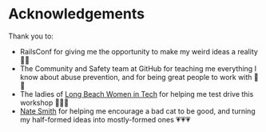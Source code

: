 # Acknowledgements

Thank you to:
- RailsConf for giving me the opportunity to make my weird ideas a reality 🚂💛
- The Community and Safety team at GitHub for teaching me everything I know about abuse prevention, and for being great people to work with 🐊💖
- The ladies of <a href="https://www.meetup.com/Long-Beach-Women-in-Tech/">Long Beach Women in Tech</a> for helping me test drive this workshop 👩‍💻💜
- [Nate Smith](http://tilde.town/~vilmibm/) for helping me encourage a bad cat to be good, and turning my half-formed ideas into mostly-formed ones 💗💗💗